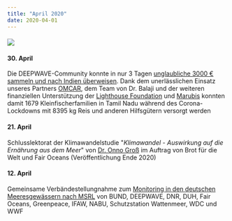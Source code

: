 ```yaml
---
title: "April 2020"
date: 2020-04-01
---
```


#### ![](https://res.cloudinary.com/deepwave-org/image/upload/v1747245562/deepwave.org/Tamil_Nadu_Corono_Rice_Donation.jpg)

#### **30\. April**

Die DEEPWAVE-Community konnte in nur 3 Tagen [unglaubliche 3000 € sammeln und nach Indien überweisen](https://www.deepwave.org/projekte/mangrovenprojekt/). Dank dem unerlässlichen Einsatz unseres Partners [OMCAR](https://www.omcar.org/), dem Team von Dr. Balaji und der weiteren finanziellen Unterstützung der [Lighthouse Foundation](https://lighthouse-foundation.org/) und [Marubis](https://www.marubis.de/) konnten damit 1679 Kleinfischerfamilien in Tamil Nadu während des Corona-Lockdowns mit 8395 kg Reis und anderen Hilfsgütern versorgt werden

#### **21\. April**

Schlusslektorat der Klimawandelstudie "_Klimawandel_ _\- Auswirkung auf die Ernährung aus dem_ _Meer_" von [Dr. Onno Groß](https://www.deepwave.org/ueber-uns/onno-gross/) im Auftrag von Brot für die Welt und Fair Oceans (Veröffentlichung Ende 2020)

#### **12\. April**

Gemeinsame Verbändestellungnahme zum [Mo­ni­to­ring in den deutschen Mee­res­ge­wäs­sern nach MSRL](https://www.eucc-d.de/meldung-detail/items/anhoerung-zum-monitoring-in-den-deutschen-meeresgewaessern.html) von BUND, DEEPWAVE, DNR, DUH, Fair Oceans, Greenpeace, IFAW, NABU, Schutzstation Wattenmeer, WDC und WWF
